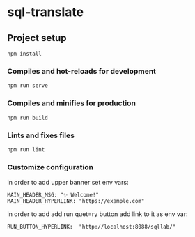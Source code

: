 # sql-translate

## Project setup
```
npm install
```

### Compiles and hot-reloads for development
```
npm run serve
```

### Compiles and minifies for production
```
npm run build
```

### Lints and fixes files
```
npm run lint
```

### Customize configuration
in order to add upper banner set env vars:
```
MAIN_HEADER_MSG: "✨ Welcome!"
MAIN_HEADER_HYPERLINK: "https://example.com"
```
in order to add add run quet=ry button add link to it as env var:
```
RUN_BUTTON_HYPERLINK:  "http://localhost:8088/sqllab/"
```
